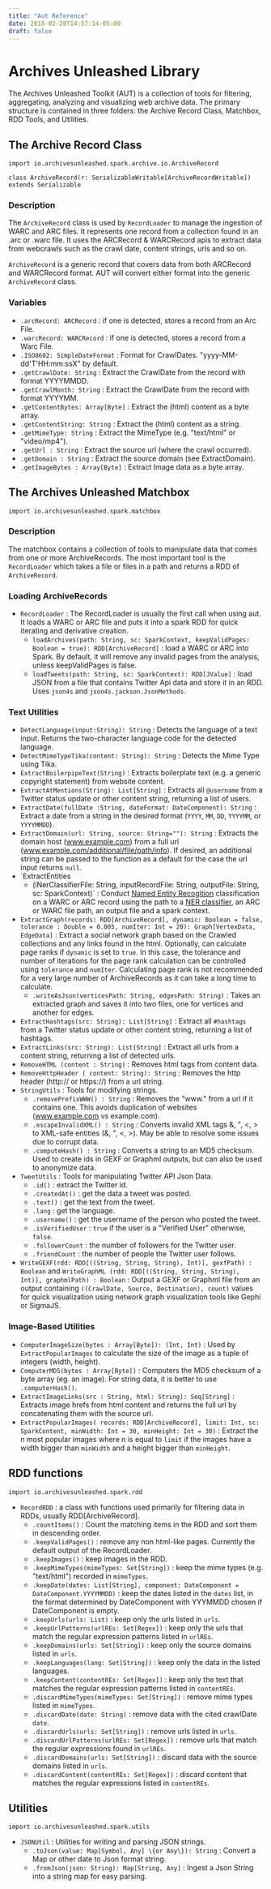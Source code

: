 ```yaml
---
title: "Aut Reference"
date: 2018-02-28T14:57:14-05:00
draft: false
---
```


# Archives Unleashed Library

The Archives Unleashed Toolkit (AUT) is a collection of tools for filtering, aggregating, analyzing and
visualizing web archive data. The primary structure is contained in three
folders: the Archive Record Class, Matchbox, RDD Tools, and Utilities.

## The Archive Record Class

`import io.archivesunleashed.spark.archive.io.ArchiveRecord`

`class ArchiveRecord(r: SerializableWritable[ArchiveRecordWritable]) extends Serializable`

### Description

The `ArchiveRecord` class is used by `RecordLoader` to manage the ingestion of
WARC and ARC files.  It represents one record from a collection found in an .arc
or .warc file. It uses the ARCRecord & WARCRecord apis to extract data from
webcrawls such as the crawl date, content strings, urls and so on.

`ArchiveRecord` is a generic record that covers data from both ARCRecord and
WARCRecord format.  AUT will convert either format into the generic `ArchiveRecord`
class.

### Variables

- `.arcRecord: ARCRecord` : if one is detected, stores a record from an Arc File.
- `.warcRecord: WARCRecord` : if one is detected, stores a record from a Warc File.
- `.ISO8602: SimpleDateFormat` : Format for CrawlDates. \"yyyy\-MM\-dd\'T\'HH:mm:ssX\" by default.
- `.getCrawlDate: String` : Extract the CrawlDate from the record with format YYYYMMDD.
- `.getCrawlMonth: String` : Extract the CrawlDate from the record with format YYYYMM.
- `.getContentBytes: Array[Byte]` : Extract the (html) content as a byte array.
- `.getContentString: String` : Extract the (html) content as a string.
- `.getMimeType: String` : Extract the MimeType (e.g. "text/html" or "video/mp4").
- `.getUrl : String` : Extract the source url (where the crawl occurred).
- `.getDomain : String` : Extract the source domain (see ExtractDomain).
- `.getImageBytes : Array[Byte]` : Extract Image data as a byte array.

## The Archives Unleashed Matchbox

`import io.archivesunleashed.spark.matchbox`

### Description

The matchbox contains a collection of tools to manipulate data that comes from
one or more ArchiveRecords.  The most important tool is the `RecordLoader` which takes a
file or files in a path and returns a RDD of `ArchiveRecord`.

### Loading ArchiveRecords

- `RecordLoader` : The RecordLoader is usually the first call when using aut. It loads a WARC or ARC file and puts it into a spark RDD for quick iterating and derivative creation.
    * `loadArchives(path: String, sc: SparkContext, keepValidPages: Boolean = true): RDD[ArchiveRecord]` : load a WARC or ARC into Spark. By default, it will remove any invalid pages from the analysis, unless keepValidPages is false.
    * `loadTweets(path: String, sc: SparkContext): RDD[JValue]` : load JSON from a file that contains Twitter Api data and store it in an RDD.  Uses `json4s` and `json4s.jackson.JsonMethods`.

### Text Utilities

- `DetectLanguage(input:String): String` : Detects the language of a text input. Returns the two-character language code for the detected language.
- `DetectMimeTypeTika(content: String): String` : Detects the Mime Type using Tika.
- `ExtractBoilerpipeText(String)` : Extracts boilerplate text (e.g. a generic copyright statement)
from website content.
- `ExtractAtMentions(String): List[String]` : Extracts all `@username` from a Twitter status update or other content string, returning a list of users.
- `ExtractDate(fullDate :String, dateFormat: DateComponent): String` : Extract a date from a string in the desired format (`YYYY`, `MM`, `DD`, `YYYYMM`, or `YYYYMMDD`).
- `ExtractDomain(url: String, source: String=""): String` : Extracts the domain host (www.example.com)
from a full url (www.example.com/additional/file/path/info).  If desired, an additional string
can be passed to the function as a default for the case the url input returns `null`.
- `ExtractEntities
    * (iNerClassifierFile: String, inputRecordFile: String, outputFile: String, sc: SparkContext)` : Conduct [Named Entity Recogition](https://nlp.stanford.edu/software/CRF-NER.html) classification on a WARC or ARC record using the path to a [NER classifier](https://stanfordnlp.github.io/CoreNLP/), an ARC or WARC file path, an output file and a spark context.  
- `ExtractGraph(records: RDD[ArchiveRecord], dynamic: Boolean = false, tolerance : Double = 0.005, numIter: Int = 20): Graph[VertexData, EdgeData]` : Extract a social network graph based on the Crawled collections and any links found in the html. Optionally, can calculate page ranks if `dynamic` is set to `true`. In this case, the tolerance and number of iterations for the page rank calculation can be controlled using `tolerance` and `numIter`. Calculating page rank is not recommended for a very large number of ArchiveRecords as it can take a long time to calculate.
    * `.writeAsJson(verticesPath: String, edgesPath: String)` : Takes an extracted graph and saves it into two files, one for vertices and another for edges.
- `ExtractHashtags(src: String): List[String]` : Extract all `#hashtags` from a Twitter status update or other content string, returning a list of hashtags.
- `ExtractLinks(src: String): List[String]` : Extract all urls from a content string, returning a list of detected urls.
- `RemoveHTML (content : String)` : Removes html tags from content data.
- `RemoveHttpHeader ( content: String): String` : Removes the http header (http:// or https://) from a url string.
- `StringUtils` : Tools for modifying strings.
    * `.removePrefixWWW() : String` : Removes the "www." from a url if it contains one.  This avoids duplication of websites (www.example.com vs example.com).
    * `.escapeInvalidXML() : String` : Converts invalid XML tags \&, \", \<, \> to XML-safe entities (&amp;, &quot;, &lt;, &gt;). May be able to resolve some issues due to corrupt data.
    * `.computeHash() : String` : Converts a string to an MD5 checksum.  Used to create ids in GEXF or Graphml outputs, but can also be used to anonymize data.
- `TweetUtils` : Tools for manipulating Twitter API Json Data.
    * `.id()` : extract the Twitter id.
    * `.createdAt()` : get the data a tweet was posted.
    * `.text()` : get the text from the tweet.
    * `.lang` : get the language.
    * `.username()` : get the username of the person who posted the tweet.
    * `.isVerifiedUser` : `true` if the user is a "Verified User" otherwise, `false`.
    * `.followerCount` : the number of followers for the Twitter user.
    * `.friendCount` : the number of people the Twitter user follows.
- `WriteGEXF(rdd: RDD[((String, String, String), Int)], gexfPath) : Boolean` and `WriteGraphML (rdd: RDD[((String, String, String), Int)], graphmlPath) : Boolean` : Output a GEXF or Graphml file from an output containing `((CrawlDate, Source, Destination), count)` values for quick visualization using network graph visualization tools like Gephi or SigmaJS.

### Image-Based Utilities

- `ComputerImageSize(bytes : Array[Byte]): (Int, Int)` : Used by `ExtractPopularImages` to calculate the size of the image as a tuple of integers (width, height).
- `ComputerMD5(bytes : Array[Byte])` : Computers the MD5 checksum of a byte array (eg. an image).  For string data, it is better to use `.computerHash()`.
- `ExtractImageLinks(src : String, html: String): Seq[String]` : Extracts image hrefs from html content and returns the full url by concatenating them with the source url.
- `ExtractPopularImages( records: RDD[ArchiveRecord], limit: Int, sc: SparkContent, minWidth: Int = 30, minHeight: Int = 30)` : Extract the n most popular images where n is equal to `limit` if the images have a width bigger than `minWidth` and a height bigger than `minHeight`.

## RDD functions

`import io.archivesunleashed.spark.rdd`

- `RecordRDD` : a class with functions used primarily for filtering data in RDDs, usually RDD[ArchiveRecord].
    * `.countItems()` : Count the matching items in the RDD and sort them in descending order.
    * `.keepValidPages()` : remove any non html-like pages.  Currently the default output of the RecordLoader.
    * `.keepImages()` : keep images in the RDD.
    * `.keepMimeTypes(mimeTypes: Set[String])` : keep the mime types (e.g. "text/html") recorded in `mimeTypes`.
    * `.keepDate(dates: List[String], component: DateComponent = DateComponent.YYYYMMDD)` : keep the dates listed in the `dates` list, in the format determined by DateComponent with YYYMMDD chosen if DateComponent is empty.
    * `.keepUrls(urls: List)` : keep only the urls listed in `urls`.
    * `.keepUrlPatterns(urlREs: Set[Regex])` : keep only the urls that match the regular expression patterns listed in `urlREs`.
    * `.keepDomains(urls: Set[String])` : keep only the source domains listed in `urls`.
    * `.keepLanguages(lang: Set[String])` : keep only the data in the listed languages.
    * `.keepContent(contentREs: Set[Regex])` : keep only the text that matches the regular expression patterns listed in `contentREs`.
    * `.discardMimeTypes(mimeTypes: Set[String])` : remove mime types listed in `mimeTypes`.
    * `.discardDate(date: String)` : remove data with the cited crawlDate `date`.
    * `.discardUrls(urls: Set[String])` : remove urls listed in `urls`.
    * `.discardUrlPatterns(urlREs: Set[Regex])` : remove urls that match the regular expressions found in `urlREs`.
    * `.discardDomains(urls: Set[String])` : discard data with the source domains listed in `urls`.
    * `.discardContent(contentREs: Set[Regex])` : discard content that matches the regular expressions listed in `contentREs`.

## Utilities

`import io.archivesunleashed.spark.utils`

- `JSONUtil` : Utilities for writing and parsing JSON strings.
    * `.toJson(value: Map[Symbol, Any] \{or Any\}): String` : Convert a Map or other date to Json format string.
    * `.fromJson(json: String): Map[String, Any]` : Ingest a Json String into a string map for easy parsing.
